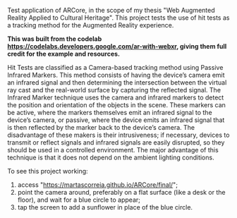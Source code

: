 Test application of ARCore, in the scope of my thesis "Web Augmented Reality Applied to Cultural Heritage". This project tests the use of hit tests as a tracking method for the Augmented Reality experience.


**This was built from the codelab https://codelabs.developers.google.com/ar-with-webxr, giving them full credit for the example and resources.**

Hit Tests are classified as a Camera-based tracking method using Passive Infrared Markers. This method consists of having the device’s camera emit an infrared signal and then determining the intersection between the virtual ray cast and the real-world surface by capturing the reflected signal.
The Infrared Marker technique uses the camera and infrared markers to detect the position and orientation of the objects in the scene. These markers can be active, where the markers themselves emit an infrared signal to the device’s camera, or passive, where the device emits an infrared signal that is then reflected by the marker back to the device’s camera. The disadvantage of these makers is their intrusiveness; if necessary, devices to transmit or reflect signals and infrared signals are easily disrupted, so they should be used in a controlled environment. The major advantage of this technique is that it does not depend on the ambient lighting conditions.

To see this project working:
  1. access "https://martascorreia.github.io/ARCore/final/";
  2. point the camera around, preferably on a flat surface (like a desk or the floor), and wait for a blue circle to appear;
  3. tap the screen to add a sunflower in place of the blue circle.
